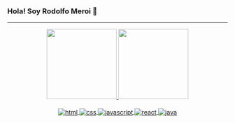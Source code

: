 ### Hola! Soy Rodolfo Meroi 👋
<hr />
<a href="https://github.com/RodoM">
  <div align="center">
  <img height="160em" src="https://github-readme-stats.vercel.app/api?username=RodoM&theme=ayu-mirage&show_icons=true" style="pointer-events:none;" />
  <img height="160em" src="https://github-readme-stats.vercel.app/api/top-langs/?username=RodoM&theme=ayu-mirage&layout=compact" style="pointer-events:none;" />
</div>
</a>
<br/>
<a href="https://github.com/RodoM">
  <div align="center">
  <img align="center" alt="html" src="https://img.shields.io/badge/HTML5-E34F26?style=for-the-badge&logo=html5&logoColor=white" />
  <img align="center" alt="css" src="https://img.shields.io/badge/CSS3-1572B6?style=for-the-badge&logo=css3&logoColor=white" />
  <img align="center" alt="javascript" src="https://img.shields.io/badge/JavaScript-323330?style=for-the-badge&logo=javascript&logoColor=F7DF1E" />
  <img align="center" alt="react" src="https://img.shields.io/badge/React-20232A?style=for-the-badge&logo=react&logoColor=61DAFB" />
  <img align="center" alt="java" src="https://img.shields.io/badge/Java-ED8B00?style=for-the-badge&logo=java&logoColor=white" />
</div>
</a>
